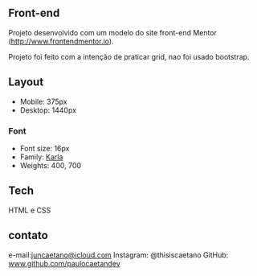 ## Front-end

Projeto desenvolvido com um modelo do site front-end Mentor (http://www.frontendmentor.io).

Projeto foi feito com a intenção de praticar grid, nao foi usado bootstrap.

## Layout

- Mobile: 375px
- Desktop: 1440px

### Font

- Font size: 16px
- Family: [Karla](https://fonts.google.com/specimen/Karla)
- Weights: 400, 700

## Tech
HTML e CSS

## contato
e-mail:juncaetano@icloud.com
Instagram: @thisiscaetano
GitHub: www.github.com/paulocaetandev